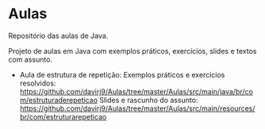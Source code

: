 # Aulas
Repositório das aulas de Java.

Projeto de aulas em Java com exemplos práticos, exercícios, slides e textos com assunto.

- Aula de estrutura de repetição:
  Exemplos práticos e exercícios resolvidos:
    https://github.com/davirj9/Aulas/tree/master/Aulas/src/main/java/br/com/estruturaderepeticao
  Slides e rascunho do assunto:
    https://github.com/davirj9/Aulas/tree/master/Aulas/src/main/resources/br/com/estruturarepeticao  
